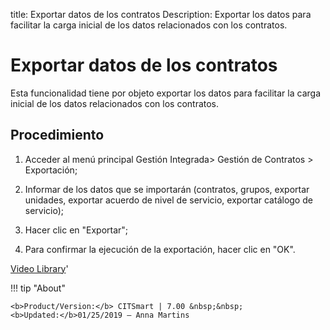 title: Exportar datos de los contratos
Description: Exportar los datos para facilitar la carga inicial de los datos relacionados con los contratos.
# Exportar datos de los contratos


Esta funcionalidad tiene por objeto exportar los datos para facilitar la carga
inicial de los datos relacionados con los contratos.

Procedimiento
-----------------

1.  Acceder al menú principal Gestión Integrada\> Gestión de Contratos \>
    Exportación;

2.  Informar de los datos que se importarán (contratos, grupos, exportar
    unidades, exportar acuerdo de nivel de servicio, exportar catálogo de
    servicio);

3.  Hacer clic en "Exportar";

4.  Para confirmar la ejecución de la exportación, hacer clic en "OK".



<i class='fa fa-youtube-play  fa-2x' style='color:#97ce17;vertical-align: middle;'> </i> [Video Library](https://www.youtube.com/playlist?list=PLB5qK2uzf2ROTLt6Tt7uegzqwpXHX5nA2)'

!!! tip "About"

    <b>Product/Version:</b> CITSmart | 7.00 &nbsp;&nbsp;
    <b>Updated:</b>01/25/2019 – Anna Martins

